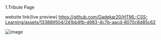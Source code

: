 
1.Tribute Page

website link(live preview)
https://github.com/Gadekar20/HTML-CSS-Learning/assets/133889504/241bb4fb-d983-4c7b-aacd-8070c8d85c62


![image](https://github.com/Gadekar20/HTML-CSS-Learning/assets/133889504/241bb4fb-d983-4c7b-aacd-8070c8d85c62)




